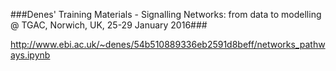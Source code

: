 ###Denes' Training Materials - Signalling Networks: from data to modelling @ TGAC, Norwich, UK, 25-29 January 2016###

http://www.ebi.ac.uk/~denes/54b510889336eb2591d8beff/networks_pathways.ipynb